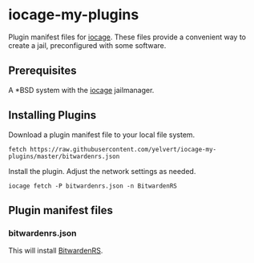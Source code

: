 # iocage-my-plugins
Plugin manifest files for [iocage](https://github.com/iocage/iocage).  These files provide a convenient way to create a jail, preconfigured with some software.

## Prerequisites
A \*BSD system with the [iocage](https://github.com/iocage/iocage) jailmanager.

## Installing Plugins
Download a plugin manifest file to your local file system.
```
fetch https://raw.githubusercontent.com/yelvert/iocage-my-plugins/master/bitwardenrs.json
```
Install the plugin.  Adjust the network settings as needed.
```
iocage fetch -P bitwardenrs.json -n BitwardenRS
```

## Plugin manifest files
### bitwardenrs.json
This will install [BitwardenRS](https://github.com/dani-garcia/bitwarden_rs).
